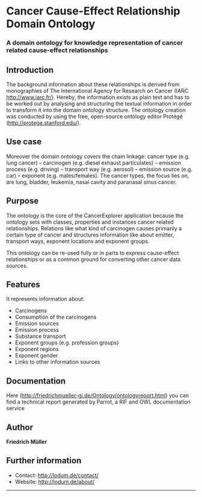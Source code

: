 # Cancer Cause-Effect Relationship Domain Ontology
### A domain ontology for knowledge representation of cancer related cause-effect relationships

## Introduction
The background information about these relationships is derived from monographies of The International Agency for Research on Cancer (IARC http://www.iarc.fr/).
Hereby, the information exists as plain text and has to be worked out by analysing and structuring the textual information in order to transform it into 
the domain ontology structure. The ontology creation was conducted by using the free, open-source ontology editor Protégé (http://protege.stanford.edu/).


## Use case
Moreover the domain ontology covers the chain linkage: cancer type (e.g. lung cancer) – carcinogen (e.g. diesel exhaust particulates)
– emission process (e.g. driving) – transport way (e.g. aerosol) – emission source (e.g. car) – exponent (e.g. males/females).
The cancer types, the focus lies on, are lung, bladder, leukemia, nasal cavity and paranasal sinus cancer.


## Purpose
The ontology is the core of the CancerExplorer application because the ontology sets
with classes, properties and instances cancer related relationships. Relations like what kind of
carcinogen causes primarily a certain type of cancer and structures information like about emitter,
transport ways, exponent locations and exponent groups.

This ontology can be re-used fully or in parts to express cause-effect relationships or as a common ground for converting other cancer data sources. 

## Features

It represents information about:
- Carcinogens
- Consumption of the carcinogens
- Emission sources
- Emission process
- Substance transport
- Exponent groups (e.g. profession groups)
- Exponent regions 
- Exponent gender
- Links to other information sources

## Documentation

Here (http://friedrichmueller-gi.de/Ontology/ontologyreport.html) you can find a technical report generated by Parrot, a RIF and OWL documentation service 


## Author

**Friedrich Müller**

## Further information
- Contact: http://lodum.de/contact/
- Website: http://lodum.de/about/

-----


